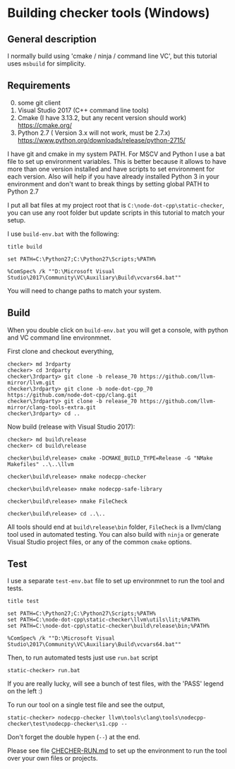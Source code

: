 

Building checker tools (Windows)
=================================

General description
-------------------
I normally build using 'cmake / ninja / command line VC', but this tutorial uses `msbuild` for simplicity.

Requirements
------------

0. some git client
1. Visual Studio 2017 (C++ command line tools)
2. Cmake (I have 3.13.2, but any recent version should work) https://cmake.org/
3. Python 2.7 ( Version 3.x will not work, must be 2.7.x) https://www.python.org/downloads/release/python-2715/

I have git and cmake in my system PATH. For MSCV and Python I use a bat file to set up environment variables. This is better because it allows to have more than one version installed and have scripts to set environment for each version. Also will help if you have already installed Python 3 in your environment and don't want to break things by setting global PATH to Python 2.7


I put all bat files at my project root that is `C:\node-dot-cpp\static-checker`, you can use any root folder but update scripts in this tutorial to match your setup.

I use `build-env.bat` with the following:

	title build

	set PATH=C:\Python27;C:\Python27\Scripts;%PATH%

	%ComSpec% /k ""D:\Microsoft Visual Studio\2017\Community\VC\Auxiliary\Build\vcvars64.bat""


You will need to change paths to match your system.


Build
-----

When you double click on `build-env.bat` you will get a console, with python and VC command line environmnet.

First clone and checkout everything,

	checker> md 3rdparty
	checker> cd 3rdparty
	checker\3rdparty> git clone -b release_70 https://github.com/llvm-mirror/llvm.git
	checker\3rdparty> git clone -b node-dot-cpp_70 https://github.com/node-dot-cpp/clang.git
	checker\3rdparty> git clone -b release_70 https://github.com/llvm-mirror/clang-tools-extra.git
	checker\3rdparty> cd ..


Now build (release with Visual Studio 2017):

	checker> md build\release
	checker> cd build\release

	checker\build\release> cmake -DCMAKE_BUILD_TYPE=Release -G "NMake Makefiles" ..\..\llvm

	checker\build\release> nmake nodecpp-checker

	checker\build\release> nmake nodecpp-safe-library

	checker\build\release> nmake FileCheck

	checker\build\release> cd ..\..

All tools should end at `build\release\bin` folder, `FileCheck` is a llvm/clang tool used in automated testing.
You can also build with `ninja` or generate Visual Studio project files, or any of the common `cmake` options. 


Test
----

I use a separate `test-env.bat` file to set up environmnet to run the tool and tests.

	title test

	set PATH=C:\Python27;C:\Python27\Scripts;%PATH%
	set PATH=C:\node-dot-cpp\static-checker\llvm\utils\lit;%PATH%
	set PATH=C:\node-dot-cpp\static-checker\build\release\bin;%PATH%

	%ComSpec% /k ""D:\Microsoft Visual Studio\2017\Community\VC\Auxiliary\Build\vcvars64.bat""


Then, to run automated tests just use `run.bat` script

	static-checker> run.bat

If you are really lucky, will see a bunch of test files, with the 'PASS' legend on the left :)

To run our tool on a single test file and see the output,

	static-checker> nodecpp-checker llvm\tools\clang\tools\nodecpp-checker\test\nodecpp-checker\s1.cpp --
	
Don't forget the double hypen (`--`) at the end.


Please see file [CHECHER-RUN.md](CHECHER-RUN.md) to set up the environment to run the tool over your own files or projects.

